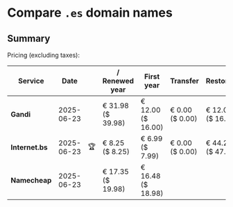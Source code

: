 # Compare `.es` domain names

## Summary

Pricing (excluding taxes):

| Service | Date |  | / Renewed year | First year | Transfer | Restoration |
|--|--|--|--|--|--|--|
| **Gandi** | 2025-06-23 |  | € 31.98<br>($ 39.98) | € 12.00<br>($ 16.00) | € 0.00<br>($ 0.00) | € 12.00<br>($ 16.00) |
| **Internet.bs** | 2025-06-23 | 🏆 | € 8.25<br>($ 8.25) | € 6.99<br>($ 7.99) | € 0.00<br>($ 0.00) | € 44.25<br>($ 47.19) |
| **Namecheap** | 2025-06-23 |  | € 17.35<br>($ 19.98) | € 16.48<br>($ 18.98) |  |  |
